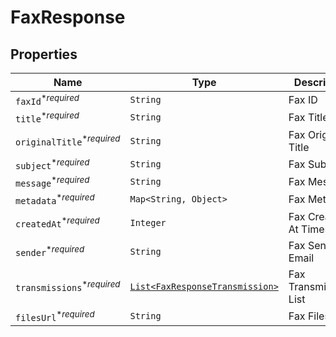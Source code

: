 

# FaxResponse



## Properties

| Name | Type | Description | Notes |
|------------ | ------------- | ------------- | -------------|
| `faxId`<sup>*_required_</sup> | ```String``` |  Fax ID  |  |
| `title`<sup>*_required_</sup> | ```String``` |  Fax Title  |  |
| `originalTitle`<sup>*_required_</sup> | ```String``` |  Fax Original Title  |  |
| `subject`<sup>*_required_</sup> | ```String``` |  Fax Subject  |  |
| `message`<sup>*_required_</sup> | ```String``` |  Fax Message  |  |
| `metadata`<sup>*_required_</sup> | ```Map<String, Object>``` |  Fax Metadata  |  |
| `createdAt`<sup>*_required_</sup> | ```Integer``` |  Fax Created At Timestamp  |  |
| `sender`<sup>*_required_</sup> | ```String``` |  Fax Sender Email  |  |
| `transmissions`<sup>*_required_</sup> | [```List<FaxResponseTransmission>```](FaxResponseTransmission.md) |  Fax Transmissions List  |  |
| `filesUrl`<sup>*_required_</sup> | ```String``` |  Fax Files URL  |  |



